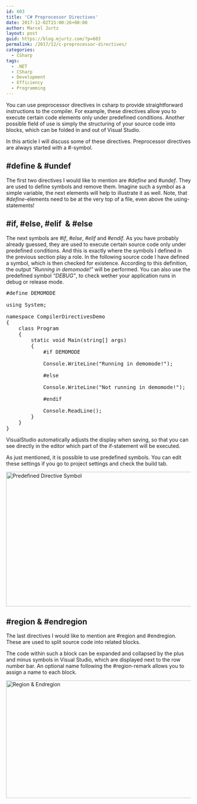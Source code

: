 ```yaml
---
id: 603
title: 'C# Preprocessor Directives'
date: 2017-12-02T15:00:26+00:00
author: Marcel Jurtz
layout: post
guid: https://blog.mjurtz.com/?p=603
permalink: /2017/12/c-preprocessor-directives/
categories:
  - CSharp
tags:
  - .NET
  - CSharp
  - Development
  - Efficiency
  - Programming
---
```

You can use preprocessor directives in csharp to provide straightforward instructions to the compiler. For example, these directives allow you to execute certain code elements only under predefined conditions. Another possible field of use is simply the structuring of your source code into blocks, which can be folded in and out of Visual Studio.

In this article I will discuss some of these directives. Preprocessor directives are always started with a #-symbol.

## #define & #undef

The first two directives I would like to mention are _#define_ and _#undef_. They are used to define symbols and remove them. Imagine such a symbol as a simple variable, the next elements will help to illustrate it as well. Note, that _#define_-elements need to be at the very top of a file, even above the using-statements!

## #if, #else, #elif  & #else

The next symbols are _#if_, _#else_, _#elif_ and _#endif_. As you have probably already guessed, they are used to execute certain source code only under predefined conditions. And this is exactly where the symbols I defined in the previous section play a role. In the following source code I have defined a symbol, which is then checked for existence. According to this definition, the output _&#8220;Running in demomode!&#8221;_ will be performed. You can also use the predefined symbol _&#8220;DEBUG&#8221;_, to check wether your application runs in debug or release mode.

<pre class="EnlighterJSRAW" data-enlighter-language="null">#define DEMOMODE

using System;

namespace CompilerDirectivesDemo
{
    class Program
    {
        static void Main(string[] args)
        {
            #if DEMOMODE

            Console.WriteLine("Running in demomode!");

            #else
            
            Console.WriteLine("Not running in demomode!");
            
            #endif

            Console.ReadLine();
        }
    }
}</pre>

VisualStudio automatically adjusts the display when saving, so that you can see directly in the editor which part of the if-statement will be executed.

As just mentioned, it is possible to use predefined symbols. You can edit these settings if you go to project settings and check the build tab.

<img src="https://i1.wp.com/blog.mjurtz.com/wp-content/uploads/2017/12/predefined_directives.png?resize=736%2C366&#038;ssl=1" alt="Predefined Directive Symbol" class="aligncenter size-full wp-image-650" width="736" height="366" srcset="https://i1.wp.com/blog.mjurtz.com/wp-content/uploads/2017/12/predefined_directives.png?w=736&ssl=1 736w, https://i1.wp.com/blog.mjurtz.com/wp-content/uploads/2017/12/predefined_directives.png?resize=500%2C249&ssl=1 500w" sizes="(max-width: 736px) 100vw, 736px" data-recalc-dims="1" />

## #region & #endregion

The last directives I would like to mention are #region and #endregion. These are used to split source code into related blocks.

The code within such a block can be expanded and collapsed by the plus and minus symbols in Visual Studio, which are displayed next to the row number bar. An optional name following the #region-remark allows you to assign a name to each block.

<img src="https://i1.wp.com/blog.mjurtz.com/wp-content/uploads/2017/12/region_endregion.png?resize=750%2C320&#038;ssl=1" alt="Region & Endregion" class="aligncenter wp-image-604 size-full" width="750" height="320" srcset="https://i1.wp.com/blog.mjurtz.com/wp-content/uploads/2017/12/region_endregion.png?w=879&ssl=1 879w, https://i1.wp.com/blog.mjurtz.com/wp-content/uploads/2017/12/region_endregion.png?resize=500%2C213&ssl=1 500w" sizes="(max-width: 750px) 100vw, 750px" data-recalc-dims="1" />